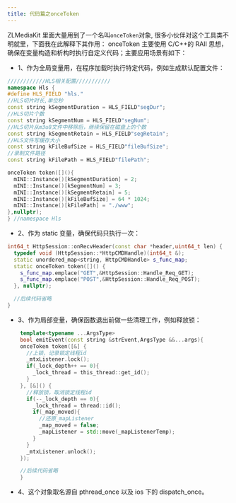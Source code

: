 ```yaml
---
title: 代码篇之onceToken
---
```


ZLMediaKit 里面大量用到了一个名叫`onceToken`对象, 很多小伙伴对这个工具类不明就里，下面我在此解释下其作用：
onceToken 主要使用 C/C++的 RAII 思想，确保在变量构造和析构时执行自定义代码；主要应用场景有如下：

- 1、作为全局变量用，在程序加载时执行特定代码，例如生成默认配置文件：

```cpp
////////////HLS相关配置///////////
namespace Hls {
#define HLS_FIELD "hls."
//HLS切片时长,单位秒
const string kSegmentDuration = HLS_FIELD"segDur";
//HLS切片个数
const string kSegmentNum = HLS_FIELD"segNum";
//HLS切片从m3u8文件中移除后，继续保留在磁盘上的个数
const string kSegmentRetain = HLS_FIELD"segRetain";
//HLS文件写缓存大小
const string kFileBufSize = HLS_FIELD"fileBufSize";
//录制文件路径
const string kFilePath = HLS_FIELD"filePath";

onceToken token([](){
  mINI::Instance()[kSegmentDuration] = 2;
  mINI::Instance()[kSegmentNum] = 3;
  mINI::Instance()[kSegmentRetain] = 5;
  mINI::Instance()[kFileBufSize] = 64 * 1024;
  mINI::Instance()[kFilePath] = "./www";
},nullptr);
} //namespace Hls
```

- 2、作为 static 变量，确保代码只执行一次：

```cpp
int64_t HttpSession::onRecvHeader(const char *header,uint64_t len) {
  typedef void (HttpSession::*HttpCMDHandle)(int64_t &);
  static unordered_map<string, HttpCMDHandle> s_func_map;
  static onceToken token([]() {
    s_func_map.emplace("GET",&HttpSession::Handle_Req_GET);
    s_func_map.emplace("POST",&HttpSession::Handle_Req_POST);
  }, nullptr);

  //后续代码省略
}
```

- 3、作为局部变量，确保函数退出前做一些清理工作，例如释放锁：

```cpp
    template<typename ...ArgsType>
    bool emitEvent(const string &strEvent,ArgsType &&...args){
    onceToken token([&] {
      //上锁，记录锁定线程id
      _mtxListener.lock();
      if(_lock_depth++ == 0){
        _lock_thread = this_thread::get_id();
      }
    }, [&]() {
      //释放锁，取消锁定线程id
      if(--_lock_depth == 0){
        _lock_thread = thread::id();
        if(_map_moved){
          //还原_mapListener
          _map_moved = false;
          _mapListener = std::move(_mapListenerTemp);
        }
      }
      _mtxListener.unlock();
    });

    //后续代码省略
    }

```

- 4、这个对象取名源自 pthread_once 以及 ios 下的 dispatch_once。
